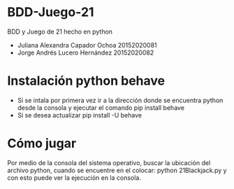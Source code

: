 # BDD-Juego-21
BDD y Juego de 21 hecho en python

* Juliana Alexandra Capador Ochoa 20152020081
* Jorge Andrés Lucero Hernández 20152020082

# Instalación python behave

* Si se intala por primera vez ir a la dirección donde se encuentra python desde la consola y ejecutar el comando 
 pip install behave
* Si se desea actualizar
 pip install -U behave
# Cómo jugar

Por medio de la consola del sistema operativo, buscar la ubicación del archivo python, cuando se encuentre en el colocar:
python 21Blackjack.py y con esto puede ver la ejecución en la consola.

